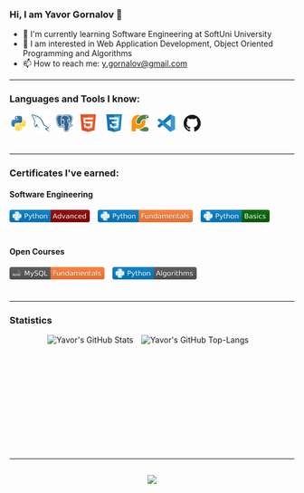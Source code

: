 ### Hi, I am Yavor Gornalov 👋
- 🌱 I'm currently learning Software Engineering at SoftUni University
- 🔭 I am interested in Web Application Development, Object Oriented Programming and Algorithms
- 📫 How to reach me: y.gornalov@gmail.com
<hr/>

### Languages and Tools I know:
<div style="display: flex; flex-wrap: wrap">
  <img align="left" alt="python" height="32px" src="./icons/python_original_ico.svg" style="padding-right:0.5em; padding-bottom:0.5em;" />
  <img align="left" alt="mysql" height="32px" src="./icons/mysql_original_ico.svg" style="padding-right:10px; padding-bottom:0.5em;" />
  <img align="left" alt="postgresql" height="32px" src="./icons/postgresql_plain_ico.svg" style="padding-right:10px; padding-bottom:0.5em;" />
  <img align="left" alt="html5" height="32px" src="./icons/html5_original_ico.svg" style="padding-right:1em; padding-bottom:0.5em;" />
  <img align="left" alt="css3" height="32px" src="./icons/css3_original_ico.svg" style="padding-right:1em; padding-bottom:0.5em;" />
  <img align="left" alt="pycharm" height="32px" src="./icons/pycharm_original_ico.svg" style="padding-right:1em; padding-bottom:0.5em;" />
  <img align="left" alt="vscode" height="32px" src="./icons/vscode_original_ico.svg" style="padding-right:1em; padding-bottom:0.5em;" />
  <img align="left" alt="github" height="32px" src="./icons/github_original_ico.svg" style="padding-right:1em; padding-bottom:0.5em; " />
</div>
<br />
<hr />

### Certificates I've earned:
#### Software Engineering
<div style="display: flex; flex-wrap: wrap">
  <a href="./certificates/python_advanced_cert.jpeg"><img align="left" alt="advanced" height="22px" src="./badges/python_advanced_badge.svg" style="padding-right:1em; padding-bottom:0.5em;"/></a>
  <a href="./certificates/python_fundamentals_cert.jpeg"><img align="left" alt="fundamentals" height="22px" src="./badges/python_fundamentals_badge.svg" style="padding-right:1em; padding-bottom:0.5em;"/></a>
  <a href="./certificates/python_basics_cert.jpeg"><img align="left" alt="basics" height="22px" src="./badges/python_basics_badge.svg" style="padding-right:1em; padding-bottom:0.5em;"/></a>
</div>
<br />

#### Open Courses
<div style="display: flex; flex-wrap: wrap">
  <a href="./certificates/mysql_fundamentals_cert.jpeg"><img align="left" alt="mysql" height="22px" src="./badges/mysql_fundamentals_badge.svg" style="padding-right:1em; padding-bottom:0.5em;"/></a>
  <a href="./certificates/python_algorithms_cert.jpeg"><img align="left" alt="algorithms" height="22px" src="./badges/python_algorithms_badge.svg" style="padding-right:1em; padding-bottom:0.5em;"/></a>
</div>
<br />
<hr />

### Statistics
<div align="center" style="display: flex; flex-wrap: wrap; justify-content: center;">
  <img height=180 align="center" alt="Yavor's GitHub Stats" src="https://streak-stats.demolab.com?user=yavor-gornalov&theme=dark&border_radius=4.4&background=45%2C09131B%2C09131B&border=0C1A25" style="padding-right:1em; padding-bottom:0.5em;"/>
  <img height=180 align="center" alt="Yavor's GitHub Top-Langs" src="https://github-readme-stats-git-masterrstaa-rickstaa.vercel.app/api/top-langs/?username=yavor-gornalov&layout=compact&hide_border=false&title_color=ff652f&icon_color=FFE400&bg_color=09131B&text_color=ffffff&border_color=0c1a25" style="padding-right:1em; padding-bottom:0.5em;"/>
</div>
<br />
<hr />

<div align="center">
  <img src="https://komarev.com/ghpvc/?username=yavor-gornalov&style=flat-square" style="padding-top:1em; padding-bottom:1em;"/>
</div>
<br />


<!--
**yavor-gornalov/yavor-gornalov** is a ✨ _special_ ✨ repository because its `README.md` (this file) appears on your GitHub profile.

Here are some ideas to get you started:

- 🔭 I’m currently working on ...
- 🌱 I’m currently learning ...
- 👯 I’m looking to collaborate on ...
- 🤔 I’m looking for help with ...
- 💬 Ask me about ...
- 📫 How to reach me: ...
- 😄 Pronouns: ...
- ⚡ Fun fact: ...
-->
